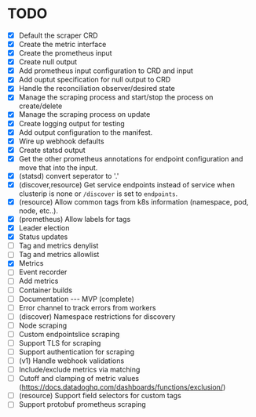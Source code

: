 # TODO

- [x] Default the scraper CRD
- [x] Create the metric interface
- [x] Create the prometheus input
- [x] Create null output
- [x] Add prometheus input configuration to CRD and input
- [x] Add ouptut specification for null output to CRD
- [x] Handle the reconciliation observer/desired state
- [x] Manage the scraping process and start/stop the process on create/delete
- [x] Manage the scraping process on update
- [x] Create logging output for testing
- [x] Add output configuration to the manifest.
- [x] Wire up webhook defaults
- [x] Create statsd output
- [x] Get the other prometheus annotations for endpoint configuration and move that into the input.
- [x] (statsd) convert seperator to '.'
- [x] (discover,resource) Get service endpoints instead of service when clusterip is none or `/discover` is set to `endpoints`.
- [x] (resource) Allow common tags from k8s information (namespace, pod, node, etc..).
- [x] (prometheus) Allow labels for tags
- [x] Leader election
- [x] Status updates
- [ ] Tag and metrics denylist
- [ ] Tag and metrics allowlist
- [x] Metrics
- [ ] Event recorder
- [ ] Add metrics
- [ ] Container builds
- [ ] Documentation
--- MVP (complete)
- [ ] Error channel to track errors from workers
- [ ] (discover) Namespace restrictions for discovery
- [ ] Node scraping
- [ ] Custom endpointslice scraping
- [ ] Support TLS for scraping
- [ ] Support authentication for scraping
- [ ] (v1) Handle webhook validations
- [ ] Include/exclude metrics via matching
- [ ] Cutoff and clamping of metric values (https://docs.datadoghq.com/dashboards/functions/exclusion/)
- [ ] (resource) Support field selectors for custom tags
- [ ] Support protobuf prometheus scraping
